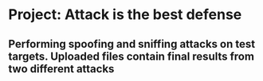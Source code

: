 # Project: Attack is the best defense
## Performing spoofing and sniffing attacks on test targets. Uploaded files contain final results from two different attacks
